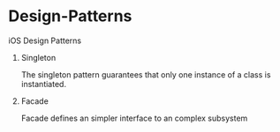# Design-Patterns
iOS Design Patterns


1. Singleton 

   The singleton pattern guarantees that only one instance of a class is instantiated.
   
2. Facade
   
   Facade defines an simpler interface to an complex subsystem
